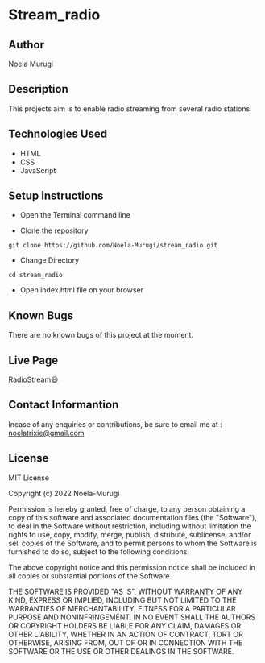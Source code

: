 # Stream_radio

## Author
Noela Murugi

## Description
This projects aim is to enable radio streaming from several radio stations.

## Technologies Used
+ HTML<br>
+ CSS<br>
+ JavaScript<br>

## Setup instructions
+ Open the Terminal command line
  
+ Clone the repository
```
git clone https://github.com/Noela-Murugi/stream_radio.git
```
+ Change Directory
```
cd stream_radio
```
+ Open index.html file on your browser
  
## Known Bugs
There are no known bugs of this project at the moment.

## Live Page
[RadioStream😃](https://stream-radio-noela-murugi.vercel.app/)

## Contact Informantion
Incase of any enquiries or contributions, be sure to email me at : noelatrixie@gmail.com

## License

MIT License

Copyright (c) 2022 Noela-Murugi

Permission is hereby granted, free of charge, to any person obtaining a copy
of this software and associated documentation files (the "Software"), to deal
in the Software without restriction, including without limitation the rights
to use, copy, modify, merge, publish, distribute, sublicense, and/or sell
copies of the Software, and to permit persons to whom the Software is
furnished to do so, subject to the following conditions:

The above copyright notice and this permission notice shall be included in all
copies or substantial portions of the Software.

THE SOFTWARE IS PROVIDED "AS IS", WITHOUT WARRANTY OF ANY KIND, EXPRESS OR
IMPLIED, INCLUDING BUT NOT LIMITED TO THE WARRANTIES OF MERCHANTABILITY,
FITNESS FOR A PARTICULAR PURPOSE AND NONINFRINGEMENT. IN NO EVENT SHALL THE
AUTHORS OR COPYRIGHT HOLDERS BE LIABLE FOR ANY CLAIM, DAMAGES OR OTHER
LIABILITY, WHETHER IN AN ACTION OF CONTRACT, TORT OR OTHERWISE, ARISING FROM,
OUT OF OR IN CONNECTION WITH THE SOFTWARE OR THE USE OR OTHER DEALINGS IN THE
SOFTWARE.
